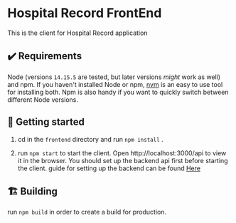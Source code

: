 # Hospital Record FrontEnd

This is the client for Hospital Record application

## ✔️ Requirements

Node (versions `14.15.5` are tested, but later versions _might_ work as well) and npm. If you haven't installed Node or npm, [nvm](https://github.com/nvm-sh/nvm) is an easy to use tool for installing both. Npm is also handy if you want to quickly switch between different Node versions.

## 🚀 Getting started

1.  cd in the `frontend` directory and run `npm install` .

2. run `npm start` to start the client. Open http://localhost:3000/api to view it in the browser. You should set up the  backend api first before starting the client. guide for setting up the backend can be found [Here](https://github.com/zeotuan/HospitalRecord/blob/main/patientor-backend/README.md)

## 🏗️ Building 
run `npm build` in order to create a build for production. 


